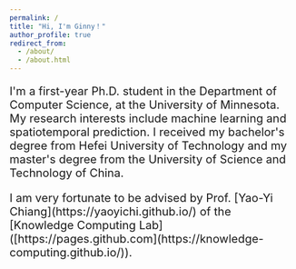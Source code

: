 ```yaml
---
permalink: /
title: "Hi, I'm Ginny！"
author_profile: true
redirect_from: 
  - /about/
  - /about.html
---
```


<p style="font-size:20px;">I'm a first-year Ph.D. student in the Department of Computer Science, at the University of Minnesota. My research interests include machine learning and spatiotemporal prediction. I received my bachelor's degree from Hefei University of Technology and my master's degree from the University of Science and Technology of China.</p>

<p style="font-size:20px;">I am very fortunate to be advised by Prof. [Yao-Yi Chiang](https://yaoyichi.github.io/) of the [Knowledge Computing Lab]([https://pages.github.com](https://knowledge-computing.github.io/)).</p>

